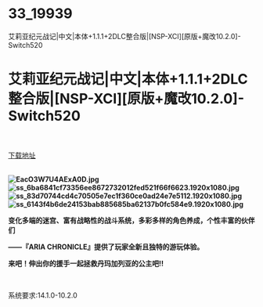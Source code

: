 # 33_19939
艾莉亚纪元战记|中文|本体+1.1.1+2DLC整合版|[NSP-XCI][原版+魔改10.2.0]-Switch520
# 艾莉亚纪元战记|中文|本体+1.1.1+2DLC整合版|[NSP-XCI][原版+魔改10.2.0]-Switch520
 <br/></br>
[下载地址](https://www.switch520.cc/article/19939 "下载地址")
<br/></br>

<p><strong><img title="EacO3W7U4AExA0D.jpg" src="https://www.switch520.cc/muke_img/2021_07_08_5068ef252a375.jpg" alt="EacO3W7U4AExA0D.jpg"></strong><br>
<strong><img title="ss_6ba6841cf73356ee8672732012fed521f66f6623.1920x1080.jpg" src="https://www.switch520.cc/muke_img/2021_07_08_a39c3b8dd36f9.jpg" alt="ss_6ba6841cf73356ee8672732012fed521f66f6623.1920x1080.jpg"></strong><br>
<strong><img title="ss_83d70744cd4c70505e7ec1f360ce0ad24e7e5112.1920x1080.jpg" src="https://www.switch520.cc/muke_img/2021_07_08_c8c3146820714.jpg" alt="ss_83d70744cd4c70505e7ec1f360ce0ad24e7e5112.1920x1080.jpg"></strong><br>
<strong><img title="ss_6143f4b6de24153bab885685ba62137b0fc584e9.1920x1080.jpg" src="https://www.switch520.cc/muke_img/2021_07_08_a93a2b7c150c3.jpg" alt="ss_6143f4b6de24153bab885685ba62137b0fc584e9.1920x1080.jpg">&nbsp;</strong></p>
<p><strong>变化多端的迷宫、富有战略性的战斗系统，多彩多样的角色养成，个性丰富的伙伴们</strong></p>
<p><strong>――『ARIA CHRONICLE』提供了玩家全新且独特的游玩体验。 </strong></p>
<p><strong>来吧！伸出你的援手一起拯救丹玛加列亚的公主吧!!</strong></p>
<p>&nbsp;</p>
<p>系统要求:14.1.0-10.2.0</p>



